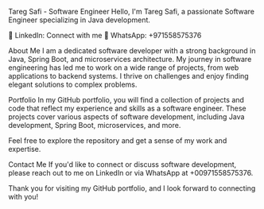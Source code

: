 Tareg Safi - Software Engineer
Hello, I'm Tareg Safi, a passionate Software Engineer specializing in Java development.

🔗 LinkedIn: Connect with me
📱 WhatsApp: +971558575376

About Me
I am a dedicated software developer with a strong background in Java, Spring Boot, and microservices architecture. My journey in software engineering has led me to work on a wide range of projects, from web applications to backend systems. I thrive on challenges and enjoy finding elegant solutions to complex problems.

Portfolio
In my GitHub portfolio, you will find a collection of projects and code that reflect my experience and skills as a software engineer. These projects cover various aspects of software development, including Java development, Spring Boot, microservices, and more.

Feel free to explore the repository and get a sense of my work and expertise.

Contact Me
If you'd like to connect or discuss software development, please reach out to me on LinkedIn or via WhatsApp at +00971558575376.

Thank you for visiting my GitHub portfolio, and I look forward to connecting with you!






